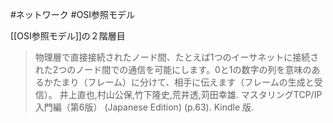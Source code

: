 #ネットワーク #OSI参照モデル

[[OSI参照モデル]]の２階層目

> 物理層で直接接続されたノード間、たとえば1つのイーサネットに接続された2つのノード間での通信を可能にします。0と1の数字の列を意味のあるかたまり（フレーム）に分けて、相手に伝えます（フレームの生成と受信）。
	井上直也,村山公保,竹下隆史,荒井透,苅田幸雄. マスタリングTCP/IP　入門編（第6版） (Japanese Edition) (p.63). Kindle 版. 

